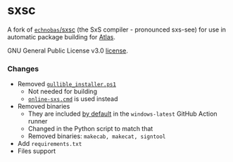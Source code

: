 # sxsc
A fork of [`echnobas`/sxsc](https://github.com/echnobas/sxsc) (the SxS compiler - pronounced sxs-see) for use in automatic package building for [Atlas](https://github.com/Atlas-OS/Atlas/actions/workflows/package-build.yaml).

GNU General Public License v3.0 [license](https://github.com/echnobas/sxsc/blob/a45c5f321153a0dd33266cb35fce3effac7212ad/LICENSE).

### Changes
- Removed [`gullible_installer.ps1`](https://github.com/echnobas/sxsc/blob/master/gullible_installer.ps1)
  - Not needed for building
  - [`online-sxs.cmd`](https://github.com/he3als/online-sxs) is used instead
- Removed binaries
  - They are included [by default](https://github.com/actions/runner-images/blob/main/images/win/Windows2022-Readme.md#installed-windows-sdks) in the `windows-latest` GitHub Action runner
  - Changed in the Python script to match that
  - Removed binaries:  `makecab, makecat, signtool`
- Add `requirements.txt`
- Files support